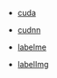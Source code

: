 
- [cuda](https://developer.nvidia.com/cuda-toolkit-archive)

- [cudnn](https://developer.nvidia.com/rdp/cudnn-archive)

- [labelme](https://github.com/wkentaro/labelme.git)

- [labelImg](https://github.com/tzutalin/labelImg.git)
